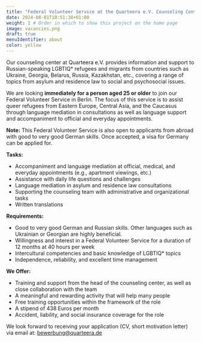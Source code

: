 ```yaml
---
title: "Federal Volunteer Service at the Quarteera e.V. Counseling Center - Language Mediation and Support for Queer Refugees"
date: 2024-08-01T10:51:38+01:00
weight: 1 # Order in which to show this project on the home page
image: vacancies.png
draft: true
menuIdentifier: about
color: yellow
---
```

Our counseling center at Quarteera e.V. provides information and support to Russian-speaking LGBTIQ* refugees and migrants from countries such as Ukraine, Georgia, Belarus, Russia, Kazakhstan, etc., covering a range of topics from asylum and residence law to social and psychosocial issues.

We are looking **immediately for a person aged 25 or older** to join our Federal Volunteer Service in Berlin. The focus of this service is to assist queer refugees from Eastern Europe, Central Asia, and the Caucasus through language mediation in consultations as well as language support and accompaniment to official and everyday appointments.

**Note:** This Federal Volunteer Service is also open to applicants from abroad with good to very good German skills. Once accepted, a visa for Germany can be applied for.

**Tasks:**

- Accompaniment and language mediation at official, medical, and everyday appointments (e.g., apartment viewings, etc.)
- Assistance with daily life questions and challenges
- Language mediation in asylum and residence law consultations
- Supporting the counseling team with administrative and organizational tasks
- Written translations

**Requirements:**

- Good to very good German and Russian skills. Other languages such as Ukrainian or Georgian are highly beneficial.
- Willingness and interest in a Federal Volunteer Service for a duration of 12 months at 40 hours per week
- Intercultural competencies and basic knowledge of LGBTIQ* topics
- Independence, reliability, and excellent time management

**We Offer:**

- Training and support from the head of the counseling center, as well as close collaboration with the team
- A meaningful and rewarding activity that will help many people
- Free training opportunities within the framework of the role
- A stipend of 438 Euros per month
- Accident, liability, and social insurance coverage for the role

We look forward to receiving your application (CV, short motivation letter) via email at: [bewerbung@quarteera.de](mailto:bewerbung@quarteera.de)

